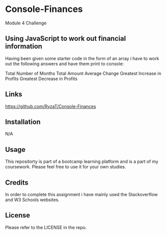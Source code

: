 # Console-Finances
Module 4 Challenge

## Using JavaScript to work out financial information

Having been given some starter code in the form of an array i have to work out the following answers and have them print to console:

Total Number of Months
Total Amount
Average Change
Greatest Increase in Profits
Greatest Decrease in Profits


## Links
https://github.com/RyzaT/Console-Finances

## Installation
N/A

## Usage
This repositorty is part of a bootcamp learning platform and is a part of my coursework. Please feel free to use it for your own studies.

## Credits
In order to complete this assignment i have mainly used the Stackoverflow and W3 Schools websites.

## License
Please refer to the LICENSE in the repo.

